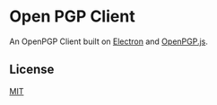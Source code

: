 Open PGP Client
===============

An OpenPGP Client built on [Electron](https://github.com/electron/electron) and [OpenPGP.js](https://github.com/openpgpjs/openpgpjs).

License
-------

[MIT](https://github.com/frankenbeanies/openpgpclient/blob/master/LICENSE)